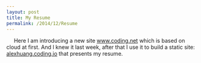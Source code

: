 ```yaml
---
layout: post
title: My Resume
permalink: /2014/12/Resume
---
```

&nbsp;&nbsp;&nbsp;&nbsp; Here I am introducing a new site <a>www.coding.net</a> which is based on cloud at first. And I knew it last week, after that I use it to build a static site:<a  href="http://alexhuang.coding.net"> alexhuang.coding.io</a> that presents my resume.
